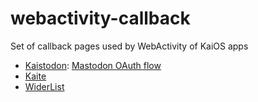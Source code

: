 # webactivity-callback

Set of callback pages used by WebActivity of KaiOS apps

- [Kaistodon](https://github.com/likidu/kaistodon): [Mastodon OAuth flow](https://docs.joinmastodon.org/client/authorized/#flow)
- [Kaite](https://github.com/likidu/kaite/tree/webactivity-login)
- [WiderList](https://github.com/likidu/WiderList/)
